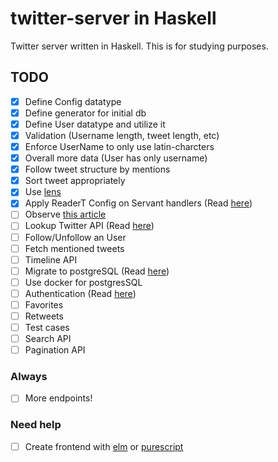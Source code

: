 # twitter-server in Haskell

Twitter server written in Haskell. This is for studying purposes.

## TODO

- [x] Define Config datatype
- [x] Define generator for initial db
- [x] Define User datatype and utilize it
- [x] Validation (Username length, tweet length, etc)
- [x] Enforce UserName to only use latin-charcters
- [x] Overall more data (User has only username)
- [x] Follow tweet structure by mentions
- [x] Sort tweet appropriately
- [x] Use [lens](http://hackage.haskell.org/package/lens)
- [x] Apply ReaderT Config on Servant handlers (Read [here](https://haskell-servant.readthedocs.io/en/stable/cookbook/using-custom-monad/UsingCustomMonad.html))
- [ ] Observe [this article](http://www.parsonsmatt.org/2016/07/08/servant-persistent_updated.html)
- [ ] Lookup Twitter API (Read [here](https://developer.twitter.com/))
- [ ] Follow/Unfollow an User
- [ ] Fetch mentioned tweets
- [ ] Timeline API
- [ ] Migrate to postgreSQL (Read [here](https://www.yesodweb.com/book/persistent#persistent_something_besides_sqlite))
- [ ] Use docker for postgresSQL
- [ ] Authentication (Read [here](https://haskell-servant.readthedocs.io/en/stable/tutorial/Authentication.html))
- [ ] Favorites
- [ ] Retweets
- [ ] Test cases
- [ ] Search API
- [ ] Pagination API

### Always
- [ ] More endpoints!

### Need help
- [ ] Create frontend with [elm](https://elm-lang.org/) or [purescript](http://www.purescript.org/)